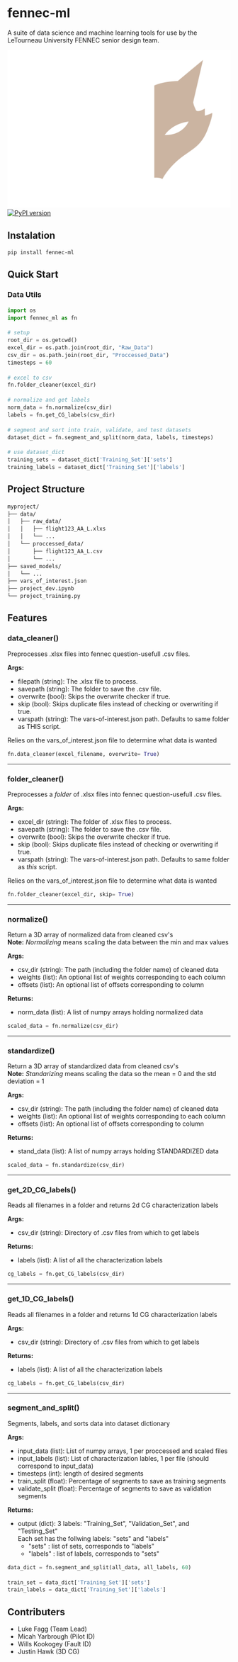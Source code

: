 # fennec-ml

A suite of data science and machine learning tools for use by the LeTourneau University FENNEC senior design team.

![Fennec Logo](https://raw.githubusercontent.com/afdavisLETU/fennec-ml/main/assets/Fennec%2025-26.png)
[![PyPI version](https://img.shields.io/pypi/v/fennec-ml.svg)](https://pypi.org/project/fennec-ml/)

## Instalation

```bash
pip install fennec-ml
```

## Quick Start

### Data Utils

```python
import os
import fennec_ml as fn

# setup
root_dir = os.getcwd()
excel_dir = os.path.join(root_dir, "Raw_Data")
csv_dir = os.path.join(root_dir, "Proccessed_Data")
timesteps = 60

# excel to csv
fn.folder_cleaner(excel_dir)

# normalize and get labels
norm_data = fn.normalize(csv_dir)
labels = fn.get_CG_labels(csv_dir)

# segment and sort into train, validate, and test datasets
dataset_dict = fn.segment_and_split(norm_data, labels, timesteps)

# use dataset_dict
training_sets = dataset_dict['Training_Set']['sets']
training_labels = dataset_dict['Training_Set']['labels']
```

## Project Structure

```txt
myproject/
├── data/
│   ├── raw_data/
│   │   ├── flight123_AA_L.xlxs
│   │   └── ...
│   └── proccessed_data/
│       ├── flight123_AA_L.csv
│       └── ...
├── saved_models/
│   └── ...
├── vars_of_interest.json
├── project_dev.ipynb
└── project_training.py
```

## Features

### data_cleaner()

Preprocesses .xlsx files into fennec question-usefull .csv files.

**Args:**

- filepath (string): The .xlsx file to process.
- savepath (string): The folder to save the .csv file.
- overwrite (bool): Skips the overwrite checker if true.
- skip (bool): Skips duplicate files instead of checking or overwriting if true.
- varspath (string): The vars-of-interest.json path. Defaults to same folder as THIS script.  

Relies on the vars_of_interest.json file to determine what data is wanted

```python
fn.data_cleaner(excel_filename, overwrite= True)
```

---

### folder_cleaner()

Preprocesses a *folder* of .xlsx files into fennec question-usefull .csv files.

**Args:**

- excel_dir (string): The folder of .xlsx files to process.
- savepath (string): The folder to save the .csv file.
- overwrite (bool): Skips the overwrite checker if true.
- skip (bool): Skips duplicate files instead of checking or overwriting if true.
- varspath (string): The vars-of-interest.json path. Defaults to same folder as *this* script.

Relies on the vars_of_interest.json file to determine what data is wanted

```python
fn.folder_cleaner(excel_dir, skip= True)
```

---

### normalize()

Return a 3D array of normalized data from cleaned csv's  
**Note:** *Normalizing* means scaling the data between the min and max values

**Args:**

- csv_dir (string): The path (including the folder name) of cleaned data
- weights (list): An optional list of weights corresponding to each column
- offsets (list): An optional list of offsets corresponding to column

**Returns:**

- norm_data (list): A list of numpy arrays holding normalized data

```python
scaled_data = fn.normalize(csv_dir)
```

---

### standardize()

Return a 3D array of standardized data from cleaned csv's  
**Note:** *Standarizing* means scaling the data so the mean = 0 and the std deviation = 1

**Args:**

- csv_dir (string): The path (including the folder name) of cleaned data
- weights (list): An optional list of weights corresponding to each column
- offsets (list): An optional list of offsets corresponding to column

**Returns:**

- stand_data (list): A list of numpy arrays holding STANDARDIZED data

```python
scaled_data = fn.standardize(csv_dir)
```

---

### get_2D_CG_labels()

Reads all filenames in a folder and returns 2d CG characterization labels

**Args:**

- csv_dir (string): Directory of .csv files from which to get labels

**Returns:**

- labels (list): A list of all the characterization labels

```python
cg_labels = fn.get_CG_labels(csv_dir)
```

---

### get_1D_CG_labels()

Reads all filenames in a folder and returns 1d CG characterization labels

**Args:**

- csv_dir (string): Directory of .csv files from which to get labels

**Returns:**

- labels (list): A list of all the characterization labels

```python
cg_labels = fn.get_CG_labels(csv_dir)
```

---

### segment_and_split()

Segments, labels, and sorts data into dataset dictionary

**Args:**

- input_data (list): List of numpy arrays, 1 per proccessed and scaled files
- input_labels (list): List of characterization lables, 1 per file (should correspond to input_data)
- timesteps (int): length of desired segments
- train_split (float): Percentage of segments to save as training segments
- validate_split (float): Percentage of segments to save as validation segments

**Returns:**

- output (dict): 3 labels: "Training_Set", "Validation_Set", and "Testing_Set"  
Each set has the follwing labels: "sets" and "labels"
  - "sets" : list of sets, corresponds to "labels"
  - "labels" : list of labels, corresponds to "sets"  

```python
data_dict = fn.segment_and_split(all_data, all_labels, 60)

train_set = data_dict['Training_Set']['sets']
train_labels = data_dict['Training_Set']['labels']
```

## Contributers

- Luke Fagg  (Team Lead)
- Micah Yarbrough (Pilot ID)
- Wills Kookogey (Fault ID)
- Justin Hawk (3D CG)
